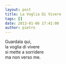 ```yaml
---
layout: post
title: La Voglia Di Vivere
tags: []
date: 2013-01-06 17:41:00
author: pietro
---
```

Guardala qui,<br/>la voglia di vivere<br/>si mette a sorridere<br/>ma non verso me.
